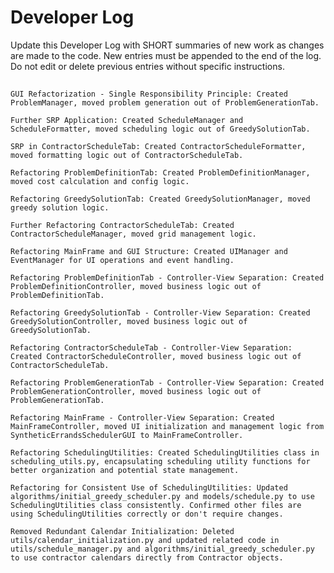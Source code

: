 # Developer Log

Update this Developer Log with SHORT summaries of new work as changes are made to the code. New entries must be appended to the end of the log. Do not edit or delete previous entries without specific instructions.

## 
    GUI Refactorization - Single Responsibility Principle: Created ProblemManager, moved problem generation out of ProblemGenerationTab.

    Further SRP Application: Created ScheduleManager and ScheduleFormatter, moved scheduling logic out of GreedySolutionTab.

    SRP in ContractorScheduleTab: Created ContractorScheduleFormatter, moved formatting logic out of ContractorScheduleTab.

    Refactoring ProblemDefinitionTab: Created ProblemDefinitionManager, moved cost calculation and config logic.

    Refactoring GreedySolutionTab: Created GreedySolutionManager, moved greedy solution logic.

    Further Refactoring ContractorScheduleTab: Created ContractorScheduleManager, moved grid management logic.

    Refactoring MainFrame and GUI Structure: Created UIManager and EventManager for UI operations and event handling.

    Refactoring ProblemDefinitionTab - Controller-View Separation: Created ProblemDefinitionController, moved business logic out of ProblemDefinitionTab.

    Refactoring GreedySolutionTab - Controller-View Separation: Created GreedySolutionController, moved business logic out of GreedySolutionTab.

    Refactoring ContractorScheduleTab - Controller-View Separation: Created ContractorScheduleController, moved business logic out of ContractorScheduleTab.

    Refactoring ProblemGenerationTab - Controller-View Separation: Created ProblemGenerationController, moved business logic out of ProblemGenerationTab.

    Refactoring MainFrame - Controller-View Separation: Created MainFrameController, moved UI initialization and management logic from SyntheticErrandsSchedulerGUI to MainFrameController.

    Refactoring SchedulingUtilities: Created SchedulingUtilities class in scheduling_utils.py, encapsulating scheduling utility functions for better organization and potential state management.

    Refactoring for Consistent Use of SchedulingUtilities: Updated algorithms/initial_greedy_scheduler.py and models/schedule.py to use SchedulingUtilities class consistently. Confirmed other files are using SchedulingUtilities correctly or don't require changes.

    Removed Redundant Calendar Initialization: Deleted utils/calendar_initialization.py and updated related code in utils/schedule_manager.py and algorithms/initial_greedy_scheduler.py to use contractor calendars directly from Contractor objects.
